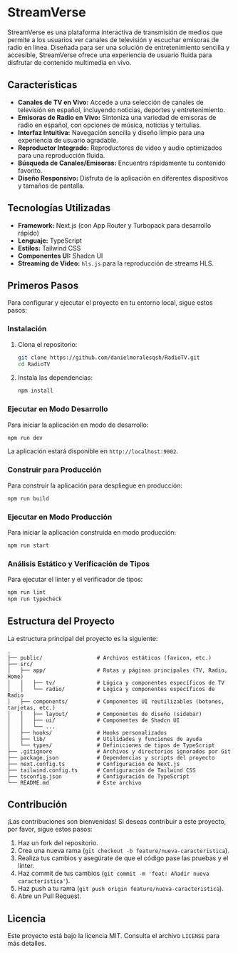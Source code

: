 # StreamVerse

StreamVerse es una plataforma interactiva de transmisión de medios que permite a los usuarios ver canales de televisión y escuchar emisoras de radio en línea. Diseñada para ser una solución de entretenimiento sencilla y accesible, StreamVerse ofrece una experiencia de usuario fluida para disfrutar de contenido multimedia en vivo.

## Características

*   **Canales de TV en Vivo:** Accede a una selección de canales de televisión en español, incluyendo noticias, deportes y entretenimiento.
*   **Emisoras de Radio en Vivo:** Sintoniza una variedad de emisoras de radio en español, con opciones de música, noticias y tertulias.
*   **Interfaz Intuitiva:** Navegación sencilla y diseño limpio para una experiencia de usuario agradable.
*   **Reproductor Integrado:** Reproductores de video y audio optimizados para una reproducción fluida.
*   **Búsqueda de Canales/Emisoras:** Encuentra rápidamente tu contenido favorito.
*   **Diseño Responsivo:** Disfruta de la aplicación en diferentes dispositivos y tamaños de pantalla.

## Tecnologías Utilizadas

*   **Framework:** Next.js (con App Router y Turbopack para desarrollo rápido)
*   **Lenguaje:** TypeScript
*   **Estilos:** Tailwind CSS
*   **Componentes UI:** Shadcn UI
*   **Streaming de Video:** `hls.js` para la reproducción de streams HLS.

## Primeros Pasos

Para configurar y ejecutar el proyecto en tu entorno local, sigue estos pasos:

### Instalación

1.  Clona el repositorio:
    ```bash
    git clone https://github.com/danielmoralesqsh/RadioTV.git
    cd RadioTV
    ```
2.  Instala las dependencias:
    ```bash
    npm install
    ```

### Ejecutar en Modo Desarrollo

Para iniciar la aplicación en modo de desarrollo:

```bash
npm run dev
```

La aplicación estará disponible en `http://localhost:9002`.

### Construir para Producción

Para construir la aplicación para despliegue en producción:

```bash
npm run build
```

### Ejecutar en Modo Producción

Para iniciar la aplicación construida en modo producción:

```bash
npm run start
```

### Análisis Estático y Verificación de Tipos

Para ejecutar el linter y el verificador de tipos:

```bash
npm run lint
npm run typecheck
```

## Estructura del Proyecto

La estructura principal del proyecto es la siguiente:

```
. 
├── public/                 # Archivos estáticos (favicon, etc.)
├── src/
│   ├── app/                # Rutas y páginas principales (TV, Radio, Home)
│   │   ├── tv/             # Lógica y componentes específicos de TV
│   │   └── radio/          # Lógica y componentes específicos de Radio
│   ├── components/         # Componentes UI reutilizables (botones, tarjetas, etc.)
│   │   ├── layout/         # Componentes de diseño (sidebar)
│   │   ├── ui/             # Componentes de Shadcn UI
│   │   └── ...
│   ├── hooks/              # Hooks personalizados
│   ├── lib/                # Utilidades y funciones de ayuda
│   └── types/              # Definiciones de tipos de TypeScript
├── .gitignore              # Archivos y directorios ignorados por Git
├── package.json            # Dependencias y scripts del proyecto
├── next.config.ts          # Configuración de Next.js
├── tailwind.config.ts      # Configuración de Tailwind CSS
├── tsconfig.json           # Configuración de TypeScript
└── README.md               # Este archivo
```

## Contribución

¡Las contribuciones son bienvenidas! Si deseas contribuir a este proyecto, por favor, sigue estos pasos:

1.  Haz un fork del repositorio.
2.  Crea una nueva rama (`git checkout -b feature/nueva-caracteristica`).
3.  Realiza tus cambios y asegúrate de que el código pase las pruebas y el linter.
4.  Haz commit de tus cambios (`git commit -m 'feat: Añadir nueva característica'`).
5.  Haz push a tu rama (`git push origin feature/nueva-caracteristica`).
6.  Abre un Pull Request.

## Licencia

Este proyecto está bajo la licencia MIT. Consulta el archivo `LICENSE` para más detalles.
